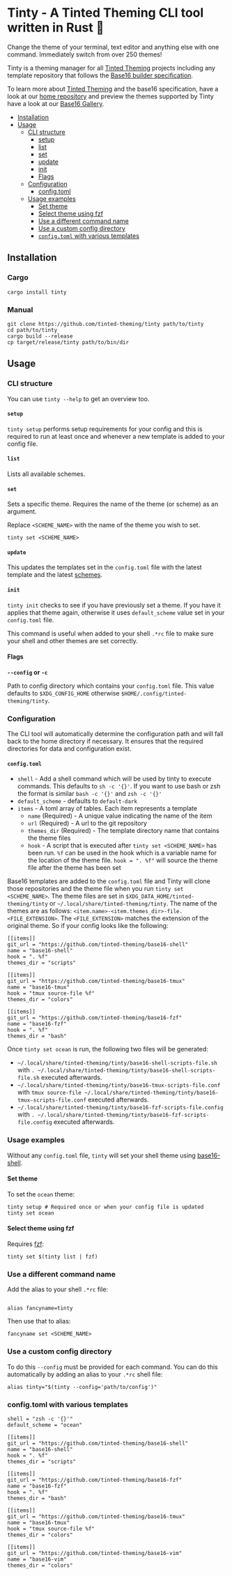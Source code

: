 # Tinty - A Tinted Theming CLI tool written in Rust 🦀

Change the theme of your terminal, text editor and anything else with
one command. Immediately switch from over 250 themes!

Tinty is a theming manager for all [Tinted Theming] projects including any
template repository that follows the [Base16 builder specification].

To learn more about [Tinted Theming] and the base16 specification, have
a look at our [home repository] and preview the themes supported by
Tinty have a look at our [Base16 Gallery].

- [Installation](#installation)
- [Usage](#usage)
  - [CLI structure](#cli-structure)
    - [setup](#setup)
    - [list](#list)
    - [set](#set)
    - [update](#update)
    - [init](#init)
    - [Flags](#flags)
  - [Configuration](#configuration)
    - [config.toml](#config.toml)
  - [Usage examples](#usage-examples)
    - [Set theme](#set-theme)
    - [Select theme using fzf](#select-theme-using-fzf)
    - [Use a different command name](#use-a-different-command-name)
    - [Use a custom config directory](#use-a-custom-config-directory)
    - [`config.toml` with various templates](#config.toml-with-various-templates)

## Installation

### Cargo

```shell
cargo install tinty
```

### Manual

```shell
git clone https://github.com/tinted-theming/tinty path/to/tinty
cd path/to/tinty
cargo build --release
cp target/release/tinty path/to/bin/dir
```

## Usage

### CLI structure

You can use `tinty --help` to get an overview too.

#### `setup`

`tinty setup` performs setup requirements for your config and this is
required to run at least once and whenever a new template is added to
your config file.

#### `list`

Lists all available schemes.

#### `set`

Sets a specific theme. Requires the name of the theme (or scheme) as an
argument.

Replace `<SCHEME_NAME>` with the name of the theme you wish to set.

`tinty set <SCHEME_NAME>`

#### `update`

This updates the templates set in the `config.toml` file with the latest
template and the latest [schemes].

#### `init`

`tinty init` checks to see if you have previously set a theme. If you
have it applies that theme again, otherwise it uses `default_scheme`
value set in your `config.toml` file.

This command is useful when added to your shell `.*rc` file to make sure
your shell and other themes are set correctly.

#### Flags

**`--config` or `-c`**

Path to config directory which contains your `config.toml` file. This
value defaults to `$XDG_CONFIG_HOME` otherwise
`$HOME/.config/tinted-theming/tinty`.

### Configuration

The CLI tool will automatically determine the configuration path and
will fall back to the home directory if necessary. It ensures that the
required directories for data and configuration exist.

#### `config.toml`

- `shell` - Add a shell command which will be used by tinty to execute
  commands. This defaults to `sh -c '{}'`. If you want to use bash or zsh
  the format is similar `bash -c '{}'` and `zsh -c '{}'`
- `default_scheme` - defaults to `default-dark`
- `items` - A toml array of tables. Each item represents a template
  - `name` (Required) - A unique value indicating the name of the item
  - `url` (Required) - A url to the git repository
  - `themes_dir` (Required) - The template directory name that contains
    the theme files
  - `hook` - A script that is executed after `tinty set <SCHEME_NAME>`
    has been run. `%f` can be used in the hook which is a variable name
    for the location of the theme file. `hook = ". %f"` will source the
    theme file after the theme has been set

Base16 templates are added to the `config.toml` file and Tinty will
clone those repositories and the theme file when you run `tinty set
<SCHEME_NAME>`. The theme files are set in
`$XDG_DATA_HOME/tinted-theming/tinty` or
`~/.local/share/tinted-theming/tinty`. The name of the themes are as
follows: `<item.name>-<item.themes_dir>-file.<FILE_EXTENSION>`. The
`<FILE_EXTENSION>` matches the extension of the original theme. So if
your config looks like the following:
```shell
[[items]]
git_url = "https://github.com/tinted-theming/base16-shell"
name = "base16-shell"
hook = ". %f"
themes_dir = "scripts"

[[items]]
git_url = "https://github.com/tinted-theming/base16-tmux"
name = "base16-tmux"
hook = "tmux source-file %f"
themes_dir = "colors"

[[items]]
git_url = "https://github.com/tinted-theming/base16-fzf"
name = "base16-fzf"
hook = ". %f"
themes_dir = "bash"
```

Once `tinty set ocean` is run, the following two files will be generated:

- `~/.local/share/tinted-theming/tinty/base16-shell-scripts-file.sh` with `. ~/.local/share/tinted-theming/tinty/base16-shell-scripts-file.sh` executed afterwards.
- `~/.local/share/tinted-theming/tinty/base16-tmux-scripts-file.conf` with `tmux source-file ~/.local/share/tinted-theming/tinty/base16-tmux-scripts-file.conf` executed afterwards.
- `~/.local/share/tinted-theming/tinty/base16-fzf-scripts-file.config` with `. ~/.local/share/tinted-theming/tinty/base16-fzf-scripts-file.config` executed afterwards.

### Usage examples

Without any `config.toml` file, `tinty` will set your shell theme using
[base16-shell].

#### Set theme

To set the `ocean` theme:

```shell
tinty setup # Required once or when your config file is updated
tinty set ocean
```

#### Select theme using fzf

Requires [fzf]:

```shell
tinty set $(tinty list | fzf)
```

### Use a different command name

Add the alias to your shell `.*rc` file:
```shell

alias fancyname=tinty
```

Then use that to alias:

```shell
fancyname set <SCHEME_NAME>
```

### Use a custom config directory

To do this `--config` must be provided for each command. You can do this
automatically by adding an alias to your `.*rc` shell file:

```shell
alias tinty="$(tinty --config='path/to/config')"
```

### config.toml with various templates

```shell
shell = "zsh -c '{}'"
default_scheme = "ocean"

[[items]]
git_url = "https://github.com/tinted-theming/base16-shell"
name = "base16-shell"
hook = ". %f"
themes_dir = "scripts"

[[items]]
git_url = "https://github.com/tinted-theming/base16-fzf"
name = "base16-fzf"
hook = ". %f"
themes_dir = "bash"

[[items]]
git_url = "https://github.com/tinted-theming/base16-tmux"
name = "base16-tmux"
hook = "tmux source-file %f"
themes_dir = "colors"

[[items]]
git_url = "https://github.com/tinted-theming/base16-vim"
name = "base16-vim"
themes_dir = "colors"
```

[Tinted Theming]: https://github.com/tinted-theming/home
[Base16 builder specification]: https://github.com/tinted-theming/home/blob/main/builder.md
[home repository]: https://github.com/tinted-theming/home
[Base16 Gallery]: https://tinted-theming.github.io/base16-gallery
[base16-shell]: https://github.com/tinted-theming/base16-shell
[schemes]: https://github.com/tinted-theming/schemes
[fzf]: https://github.com/junegunn/fzf
